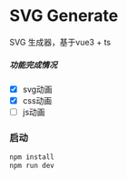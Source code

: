 # SVG Generate

SVG 生成器，基于vue3 + ts
##### 功能完成情况
- [x] svg动画
- [x] css动画
- [ ] js动画
### 启动
```bash
npm install
npm run dev
```